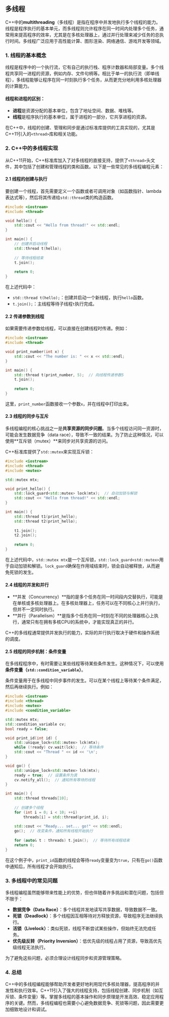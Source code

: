 ## 多线程

C++中的**multithreading**（多线程）是指在程序中并发地执行多个线程的能力。线程是程序执行的基本单元，而多线程则允许程序在同一时间内处理多个任务，通常用来提高程序的效率，尤其是在多核处理器上，通过并行处理来减少任务的总执行时间。多线程广泛应用于高性能计算、图形渲染、网络通信、游戏开发等领域。

### 1. **线程的基本概念**

线程是程序中的一个执行流，它有自己的执行栈、程序计数器和局部变量。多个线程共享同一进程的资源，例如内存、文件句柄等。相比于单一的执行流（即单线程），多线程能够让程序在同一时刻执行多个任务，从而更充分地利用多核处理器的计算能力。

#### 线程和进程的区别：

- **进程**是资源分配的基本单位，包含了地址空间、数据、堆栈等。
- **线程**是程序执行的基本单位，属于进程的一部分，它共享进程的资源。

在C++中，线程的创建、管理和同步是通过标准库提供的工具实现的，尤其是C++11引入的`<thread>`库和相关功能。

### 2. **C++中的多线程实现**

从C++11开始，C++标准库加入了对多线程的直接支持，提供了`<thread>`头文件，其中包括了创建和管理线程的类和函数。以下是一些常见的多线程编程元素：

#### 2.1 **线程的创建与执行**

要创建一个线程，首先需要定义一个函数或者可调用对象（如函数指针、lambda表达式等），然后将其传递给`std::thread`类的构造函数。

```cpp
#include <iostream>
#include <thread>

void hello() {
    std::cout << "Hello from thread!" << std::endl;
}

int main() {
    // 创建并启动线程
    std::thread t(hello);
    
    // 等待线程结束
    t.join();
    
    return 0;
}
```

在上述代码中：

- `std::thread t(hello);`：创建并启动一个新线程，执行`hello`函数。
- `t.join();`：主线程等待子线程`t`执行完成。

#### 2.2 **传递参数到线程**

如果需要传递参数给线程，可以直接在创建线程时传递。例如：

```cpp
#include <iostream>
#include <thread>

void print_number(int x) {
    std::cout << "The number is: " << x << std::endl;
}

int main() {
    std::thread t(print_number, 5);  // 向线程传递参数5
    t.join();
    
    return 0;
}
```

这里，`print_number`函数接收一个参数`x`，并在线程中打印出来。

#### 2.3 **线程的同步与互斥**

多线程编程的核心挑战之一是**共享资源的同步问题**。当多个线程访问同一资源时，可能会发生数据竞争（data race），导致不一致的结果。为了防止这种情况，可以使用**互斥锁（mutex）**来同步对共享资源的访问。

C++标准库提供了`std::mutex`来实现互斥锁：

```cpp
#include <iostream>
#include <thread>
#include <mutex>

std::mutex mtx;

void print_hello() {
    std::lock_guard<std::mutex> lock(mtx);  // 自动加锁与解锁
    std::cout << "Hello from thread!" << std::endl;
}

int main() {
    std::thread t1(print_hello);
    std::thread t2(print_hello);
    
    t1.join();
    t2.join();
    
    return 0;
}
```

在上述代码中，`std::mutex mtx`是一个互斥锁，`std::lock_guard<std::mutex>`用于自动加锁和解锁。`lock_guard`确保在作用域结束时，锁会自动被释放，从而避免死锁的发生。

#### 2.4 **线程的并发和并行**

- **并发（Concurrency）**指的是多个任务在同一时间段内交替执行，可能是在单核或多核处理器上。在多核处理器上，任务可以在不同核心上并行执行，但并不一定同时执行。
- **并行（Parallelism）**是指多个任务在同一时刻在不同的处理器核心上执行，通常只有在拥有多核CPU的系统中，才能实现真正的并行。

C++的多线程通常提供并发执行的能力，实际的并行执行取决于硬件和操作系统的调度。

#### 2.5 **线程的同步机制：条件变量**

在多线程程序中，有时需要让某些线程等待某些条件发生。这种情况下，可以使用**条件变量（`std::condition_variable`）**。

条件变量用于在多线程中同步事件的发生。可以在某个线程上等待某个条件满足，然后再继续执行。例如：

```cpp
#include <iostream>
#include <thread>
#include <mutex>
#include <condition_variable>

std::mutex mtx;
std::condition_variable cv;
bool ready = false;

void print_id(int id) {
    std::unique_lock<std::mutex> lck(mtx);
    while (!ready) cv.wait(lck);  // 等待条件
    std::cout << "Thread " << id << '\n';
}

void go() {
    std::unique_lock<std::mutex> lck(mtx);
    ready = true;  // 设置条件为真
    cv.notify_all();  // 通知所有等待的线程
}

int main() {
    std::thread threads[10];
    
    // 创建多个线程
    for (int i = 0; i < 10; ++i)
        threads[i] = std::thread(print_id, i);
    
    std::cout << "Ready... set... go!" << std::endl;
    go();  // 改变条件，通知所有线程开始执行
    
    for (auto& t : threads) t.join();  // 等待所有线程结束
    return 0;
}
```

在这个例子中，`print_id`函数的线程会等待`ready`变量变为`true`，只有在`go()`函数中通知后，所有线程才会开始执行。

### 3. **多线程中的常见问题**

多线程编程虽然能够带来性能上的优势，但也伴随着许多挑战和潜在问题，包括但不限于：

- **数据竞争（Data Race）**：多个线程并发地读写共享数据，导致数据不一致。
- **死锁（Deadlock）**：多个线程因互相等待对方释放资源，导致程序无法继续执行。
- **活锁（Livelock）**：类似死锁，线程不断尝试某些操作，但始终无法完成任务。
- **优先级反转（Priority Inversion）**：低优先级的线程占用了资源，导致高优先级线程无法执行。

为了避免这些问题，必须合理设计线程同步和资源管理策略。

### 4. **总结**

C++中的多线程编程能够帮助开发者更好地利用现代多核处理器，提高程序的并发性和执行效率。C++11引入了强大的线程支持，包括线程创建、同步机制（如互斥锁、条件变量）等。掌握多线程的基本操作和同步原理是开发高效、稳定应用程序的关键。然而，多线程编程也需要小心避免数据竞争、死锁等问题，因此需要更加细致地设计和调试。